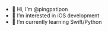 - 👋 Hi, I’m @pingpatipon
- 👀 I’m interested in iOS development
- 🌱 I’m currently learning Swift/Python


<!---
pingpatipon/pingpatipon is a ✨ special ✨ repository because its `README.md` (this file) appears on your GitHub profile.
You can click the Preview link to take a look at your changes.
--->
